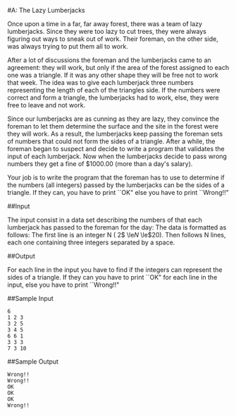 #A: The Lazy Lumberjacks 

Once upon a time in a far, far away forest, there was a team of lazy lumberjacks. Since they were too lazy to cut trees, they were always figuring out ways to sneak out of work. Their foreman, on the other side, was always trying to put them all to work.

After a lot of discussions the foreman and the lumberjacks came to an agreement: they will work, but only if the area of the forest assigned to each one was a triangle. If it was any other shape they will be free not to work that week. The idea was to give each lumberjack three numbers representing the length of each of the triangles side. If the numbers were correct and form a triangle, the lumberjacks had to work, else, they were free to leave and not work.

Since our lumberjacks are as cunning as they are lazy, they convince the foreman to let them determine the surface and the site in the forest were they will work. As a result, the lumberjacks keep passing the foreman sets of numbers that could not form the sides of a triangle. After a while, the foreman began to suspect and decide to write a program that validates the input of each lumberjack. Now when the lumberjacks decide to pass wrong numbers they get a fine of $1000.00 (more than a day's salary).

Your job is to write the program that the foreman has to use to determine if the numbers (all integers) passed by the lumberjacks can be the sides of a triangle. If they can, you have to print \``OK" else you have to print ``Wrong!!"

##Input 

The input consist in a data set describing the numbers of that each lumberjack has passed to the foreman for the day: The data is formatted as follows: The first line is an integer N ( 2$ \le$N$ \le$20). Then follows N lines, each one containing three integers separated by a space.

##Output 

For each line in the input you have to find if the integers can represent the sides of a triangle. If they can you have to print \``OK" for each line in the input, else you have to print ``Wrong!!"

##Sample Input 

	6 
	1 2 3
	3 2 5
	3 4 5
	6 6 1
	3 3 3
	7 3 10

##Sample Output 

	Wrong!! 
	Wrong!!
	OK
	OK
	OK
	Wrong!!
